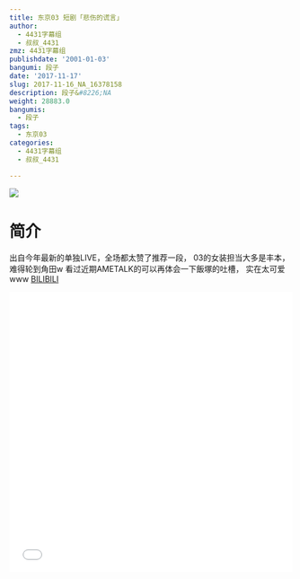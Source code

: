 ```yaml
---
title: 东京03 短剧「悲伤的谎言」
author:
  - 4431字幕组
  - 叔叔_4431
zmz: 4431字幕组
publishdate: '2001-01-03'
bangumi: 段子
date: '2017-11-17'
slug: 2017-11-16_NA_16378158
description: 段子&#8226;NA
weight: 28883.0
bangumis:
  - 段子
tags:
  - 东京03
categories:
  - 4431字幕组
  - 叔叔_4431

---
```

![](https://i.imgur.com/j5x4q84.png)
# 简介  
出自今年最新的单独LIVE，全场都太赞了推荐一段，
03的女装担当大多是丰本，难得轮到角田w
看过近期AMETALK的可以再体会一下飯塚的吐槽，
实在太可爱www
  [BILIBILI](https://www.bilibili.com/video/av16378158/)

<div class="vcontainer">  <iframe class="video" src="//www.bilibili.com/blackboard/player.html?aid=16378158" width="100%" height="500" frameborder="0" allowfullscreen="allowfullscreen"></iframe></div>
